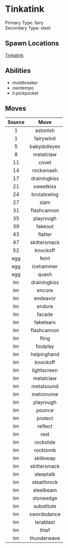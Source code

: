 # Tinkatink  
Primary Type: fairy  
Secondary Type: steel  
  
## Spawn Locations  
[Tinkatink](/data/spawn_presets/tinkatink.md)  
  
## Abilities  
  * moldbreaker
  * owntempo
  * h:pickpocket
  
  
## Moves  
  
| Source | Move |  
|:---:|:---:|  
| 1 | astonish |  
| 1 | fairywind |  
| 5 | babydolleyes |  
| 8 | metalclaw |  
| 11 | covet |  
| 14 | rocksmash |  
| 17 | drainingkiss |  
| 21 | sweetkiss |  
| 24 | brutalswing |  
| 27 | slam |  
| 31 | flashcannon |  
| 35 | playrough |  
| 39 | fakeout |  
| 43 | flatter |  
| 47 | skittersmack |  
| 52 | knockoff |  
| egg | feint |  
| egg | icehammer |  
| egg | quash |  
| tm | drainingkiss |  
| tm | encore |  
| tm | endeavor |  
| tm | endure |  
| tm | facade |  
| tm | faketears |  
| tm | flashcannon |  
| tm | fling |  
| tm | foulplay |  
| tm | helpinghand |  
| tm | knockoff |  
| tm | lightscreen |  
| tm | metalclaw |  
| tm | metalsound |  
| tm | metronome |  
| tm | playrough |  
| tm | pounce |  
| tm | protect |  
| tm | reflect |  
| tm | rest |  
| tm | rockslide |  
| tm | rocktomb |  
| tm | skillswap |  
| tm | skittersmack |  
| tm | sleeptalk |  
| tm | stealthrock |  
| tm | steelbeam |  
| tm | stoneedge |  
| tm | substitute |  
| tm | swordsdance |  
| tm | terablast |  
| tm | thief |  
| tm | thunderwave |  
  
